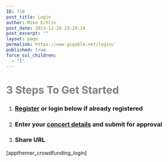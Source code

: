 ```yaml
---
ID: 710
post_title: Login
author: Mike Echlin
post_date: 2013-12-26 23:29:14
post_excerpt: ""
layout: page
permalink: https://www.gigable.net/login/
published: true
force_ssl_children:
  - "1"
---
```

<h1><span style="color: #808080;">3 Steps To Get Started</span></h1>
<ol>
 	<li>
<h3><a title="Register" href="http://www.gigable.net/register/">Register</a> or login below if already registered</h3>
</li>
 	<li>
<h3>Enter your <a href="https://www.gigable.net/launch-gig-campaign/">concert details</a> and submit for approval</h3>
</li>
 	<li>
<h3>Share URL</h3>
</li>
</ol>
[appthemer_crowdfunding_login]
